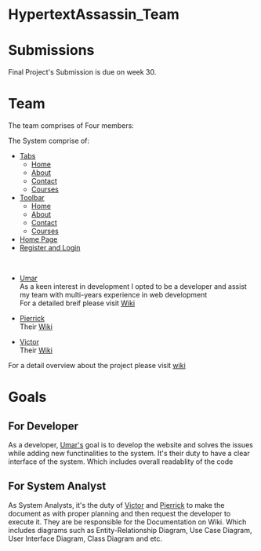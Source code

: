 # HypertextAssassin_Team


# Submissions 
Final Project's Submission is due on week 30.

# Team

The team comprises of Four members:


<!-- *Users* | `Roles` | **Commits and Revisions** -->

The System comprise of:
- [Tabs](https://user-images.githubusercontent.com/41834061/163555867-5ff288e2-fff4-4384-b8e9-3ba7116b8afe.mp4)
    - [Home](https://user-images.githubusercontent.com/41834061/163555605-78dd4c70-a7fb-468d-bedd-0aa4b6c4509b.mp4)
    - [About](https://user-images.githubusercontent.com/41834061/163556674-7e60296e-b1e7-4bcb-95dc-92efd092d5fc.mp4)
    - [Contact](https://user-images.githubusercontent.com/41834061/163556516-f21442ae-17f3-4ec2-9cc8-f8a653b4f2ca.mp4)
    - [Courses](https://user-images.githubusercontent.com/41834061/163556342-ea19e724-f37a-4309-9571-7e76aff09b2b.mp4)
- [Toolbar]()
    - [Home](https://user-images.githubusercontent.com/41834061/163555605-78dd4c70-a7fb-468d-bedd-0aa4b6c4509b.mp4)
    - [About](https://user-images.githubusercontent.com/41834061/163556674-7e60296e-b1e7-4bcb-95dc-92efd092d5fc.mp4)
    - [Contact](https://user-images.githubusercontent.com/41834061/163556516-f21442ae-17f3-4ec2-9cc8-f8a653b4f2ca.mp4)
    - [Courses](https://user-images.githubusercontent.com/41834061/163556342-ea19e724-f37a-4309-9571-7e76aff09b2b.mp4)
- [Home Page](https://user-images.githubusercontent.com/41834061/163555605-78dd4c70-a7fb-468d-bedd-0aa4b6c4509b.mp4)
- [Register and Login](https://user-images.githubusercontent.com/41834061/163556918-f87b6b68-c7c5-4cc9-a9c4-71fe0030faab.mp4)

<br>

* [Umar](https://github.com/itsumarsoomro)<br>
As a keen interest in development I opted to be a developer and assist my team with multi-years experience in web development  
For a detailed breif please visit [Wiki](https://github.com/DMU-CTEC2902-2022/HypertextAssassin_Team/wiki/Umar's-Wiki)

* [Pierrick](https://github.com/Riick91) <br>
Their [Wiki](https://github.com/DMU-CTEC2902-2022/HypertextAssassin_Team/wiki/Pierrick-Njiki-An-Coordinator-role)

* [Victor](https://github.com/VictorTooHauAn) <br>
Their [Wiki](https://github.com/DMU-CTEC2902-2022/HypertextAssassin_Team/wiki/Victor-Too-Hau-An---Coordinator-role)


For a detail overview about the project please visit [wiki](https://github.com/DMU-CTEC2902-2022/HypertextAssassin_Team/wiki)



# Goals

## For Developer

As a developer, [Umar's](https://github.com/itsumarsoomro) goal is to develop the website and solves the issues while adding new functinalities to the system. It's their duty to have a clear interface of the system. Which includes overall readablity of the code

## For System Analyst

As System Analysts, it's the duty of [Victor](https://github.com/VictorTooHauAn) and [Pierrick](https://github.com/Riick91) to make the document as with proper planning and then request the developer to execute it. They are be responsible for the Documentation on Wiki. Which includes diagrams such as Entity-Relationship Diagram, Use Case Diagram, User Interface Diagram, Class Diagram and etc.


